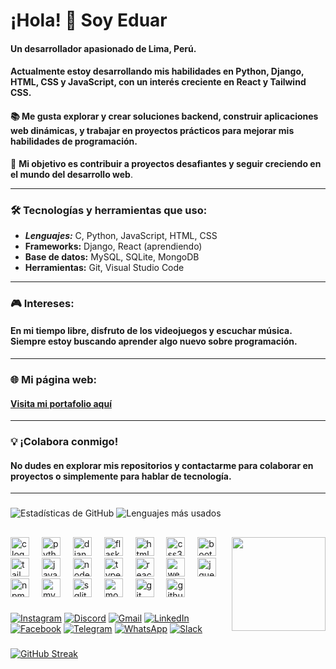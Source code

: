 # ¡Hola! 👋 Soy Eduar
#### Un desarrollador apasionado de Lima, Perú.  

#### Actualmente estoy desarrollando mis habilidades en **Python**, **Django**, **HTML**, **CSS** y **JavaScript**, con un interés creciente en **React** y **Tailwind CSS**. 

#### 📚 Me gusta explorar y crear soluciones backend, construir aplicaciones web dinámicas, y trabajar en proyectos prácticos para mejorar mis habilidades de programación.  

🚀 **Mi objetivo es contribuir a proyectos desafiantes y seguir creciendo en el mundo del desarrollo web**.

---

### 🛠️ Tecnologías y herramientas que uso:
- ***Lenguajes:*** C, Python, JavaScript, HTML, CSS  
- **Frameworks:** Django, React (aprendiendo)  
- **Base de datos:** MySQL, SQLite, MongoDB
- **Herramientas:** Git, Visual Studio Code  

---

### 🎮 Intereses:
#### En mi tiempo libre, disfruto de los videojuegos y escuchar música. Siempre estoy buscando aprender algo nuevo sobre programación.

---

### 🌐 Mi página web:
#### [Visita mi portafolio aquí](https://eduar-vallejos.onrender.com)

---

### 💡 ¡Colabora conmigo!
#### No dudes en explorar mis repositorios y contactarme para colaborar en proyectos o simplemente para hablar de tecnología.

---

###
![Estadísticas de GitHub](https://github-readme-stats.vercel.app/api?username=Eduarvallejos&show_icons=true&theme=radical)  ![Lenguajes más usados](https://github-readme-stats.vercel.app/api/top-langs/?username=Eduarvallejos&layout=compact&theme=radical)
##
<img align="right" height="150" src="[https://imgflip.com/gif/9hl89k](https://www.google.com/search?q=gif+programando&client=opera-gx&sca_esv=115fbc7a5c2d88aa&udm=2&biw=1879&bih=974&sxsrf=ADLYWIJLeOn_DFWEMmxrlhWzNfb_6FvkTA%3A1737570218285&ei=qjeRZ76LEZ7OwbkPpqiUyAM&ved=0ahUKEwi-iIi9-YmLAxUeZzABHSYUBTkQ4dUDCBE&uact=5&oq=gif+programando&gs_lp=EgNpbWciD2dpZiBwcm9ncmFtYW5kbzIFEAAYgAQyBhAAGAgYHjIGEAAYCBgeSJg_ULYNWM0qcAF4AJABAJgBpAGgAegTqgEEMC4xNrgBA8gBAPgBAZgCD6AClBPCAgsQABiABBixAxiDAcICCBAAGIAEGLEDwgINEAAYgAQYsQMYQxiKBcICChAAGIAEGEMYigXCAg4QABiABBixAxiDARiKBcICChAAGIAEGLEDGArCAgcQABiABBgKwgIEEAAYHsICBhAAGAUYHpgDAIgGAZIHBDAuMTWgB4E_&sclient=img#vhid=Fd40SJkFTLv1KM&vssid=mosaic)"  />

<div align="left">
  <img src="https://cdn.jsdelivr.net/gh/devicons/devicon/icons/c/c-original.svg" height="30" alt="c logo"  />
  <img width="12" />
  <img src="https://cdn.jsdelivr.net/gh/devicons/devicon/icons/python/python-original.svg" height="30" alt="python logo"  />
  <img width="12" />
  <img src="https://cdn.jsdelivr.net/gh/devicons/devicon/icons/django/django-plain.svg" height="30" alt="django logo"  />
  <img width="12" />
  <img src="https://cdn.jsdelivr.net/gh/devicons/devicon/icons/flask/flask-original.svg" height="30" alt="flask logo"  />
  <img width="12" />
  <img src="https://cdn.jsdelivr.net/gh/devicons/devicon/icons/html5/html5-original.svg" height="30" alt="html5 logo"  />
  <img width="12" />
  <img src="https://cdn.jsdelivr.net/gh/devicons/devicon/icons/css3/css3-original.svg" height="30" alt="css3 logo"  />
  <img width="12" />
  <img src="https://cdn.jsdelivr.net/gh/devicons/devicon/icons/bootstrap/bootstrap-original.svg" height="30" alt="bootstrap logo"  />
  <img width="12" />
  <img src="https://cdn.jsdelivr.net/gh/devicons/devicon/icons/tailwindcss/tailwindcss-original-wordmark.svg" height="30" alt="tailwindcss logo"  />
  <img width="12" />
  <img src="https://cdn.jsdelivr.net/gh/devicons/devicon/icons/javascript/javascript-original.svg" height="30" alt="javascript logo"  />
  <img width="12" />
  <img src="https://cdn.jsdelivr.net/gh/devicons/devicon/icons/nodejs/nodejs-original.svg" height="30" alt="nodejs logo"  />
  <img width="12" />
  <img src="https://cdn.jsdelivr.net/gh/devicons/devicon/icons/typescript/typescript-original.svg" height="30" alt="typescript logo"  />
  <img width="12" />
  <img src="https://cdn.jsdelivr.net/gh/devicons/devicon/icons/react/react-original.svg" height="30" alt="react logo"  />
  <img width="12" />
  <img src="https://cdn.jsdelivr.net/gh/devicons/devicon/icons/webpack/webpack-original.svg" height="30" alt="webpack logo"  />
  <img width="12" />
  <img src="https://cdn.jsdelivr.net/gh/devicons/devicon/icons/jquery/jquery-original.svg" height="30" alt="jquery logo"  />
  <img width="12" />
  <img src="https://cdn.jsdelivr.net/gh/devicons/devicon/icons/npm/npm-original-wordmark.svg" height="30" alt="npm logo"  />
  <img width="12" />
  <img src="https://cdn.jsdelivr.net/gh/devicons/devicon/icons/mysql/mysql-original.svg" height="30" alt="mysql logo"  />
  <img width="12" />
  <img src="https://cdn.jsdelivr.net/gh/devicons/devicon/icons/sqlite/sqlite-original.svg" height="30" alt="sqlite logo"  />
  <img width="12" />
  <img src="https://cdn.jsdelivr.net/gh/devicons/devicon/icons/mongodb/mongodb-original.svg" height="30" alt="mongodb logo"  />
  <img width="12" />
  <img src="https://cdn.jsdelivr.net/gh/devicons/devicon/icons/git/git-original.svg" height="30" alt="git logo"  />
  <img width="12" />
  <img src="https://cdn.jsdelivr.net/gh/devicons/devicon/icons/github/github-original.svg" height="30" alt="github logo"  />
</div>

###
[![Instagram](https://img.shields.io/static/v1?message=Instagram&logo=instagram&label=&color=E4405F&logoColor=white&labelColor=&style=for-the-badge)](https://instagram.com/tu_usuario)
[![Discord](https://img.shields.io/static/v1?message=Discord&logo=discord&label=&color=7289DA&logoColor=white&labelColor=&style=for-the-badge)](https://discord.gg/tu_invite)
[![Gmail](https://img.shields.io/static/v1?message=Gmail&logo=gmail&label=&color=D14836&logoColor=white&labelColor=&style=for-the-badge)](mailto:Manuelvallejos2018@gmail.com)
[![LinkedIn](https://img.shields.io/static/v1?message=LinkedIn&logo=linkedin&label=&color=0077B5&logoColor=white&labelColor=&style=for-the-badge)](https://www.linkedin.com/in/eduar-vallejos-chumbe/)
[![Facebook](https://img.shields.io/static/v1?message=Facebook&logo=facebook&label=&color=1877F2&logoColor=white&labelColor=&style=for-the-badge)](https://facebook.com/tu_usuario)
[![Telegram](https://img.shields.io/static/v1?message=Telegram&logo=telegram&label=&color=2CA5E0&logoColor=white&labelColor=&style=for-the-badge)](https://t.me/tu_usuario)
[![WhatsApp](https://img.shields.io/static/v1?message=WhatsApp&logo=whatsapp&label=&color=25D366&logoColor=white&labelColor=&style=for-the-badge)](https://wa.me/+51925194161)
[![Slack](https://img.shields.io/static/v1?message=Slack&logo=slack&label=&color=4A154B&logoColor=white&labelColor=&style=for-the-badge)](https://slack.com/tu_workspace)

###
[![GitHub Streak](https://streak-stats.demolab.com/?user=Eduarvallejos&theme=radical)](https://git.io/streak-stats)

